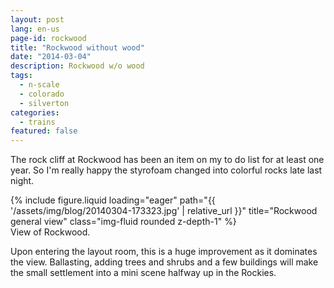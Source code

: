 ```yaml
---
layout: post
lang: en-us
page-id: rockwood
title: "Rockwood without wood"
date: "2014-03-04"
description: Rockwood w/o wood
tags:
  - n-scale
  - colorado
  - silverton
categories:
  - trains
featured: false
---
```


The rock cliff at Rockwood has been an item on my to do list for at least one year. So I'm really happy the styrofoam changed into colorful rocks late last night.

<div class="row">
    <div class="col-sm mt-3 mt-md-0">
        {% include figure.liquid loading="eager" path="{{ '/assets/img/blog/20140304-173323.jpg' | relative_url }}" title="Rockwood general view" class="img-fluid rounded z-depth-1" %}
    </div>
</div>
<div class="caption">
    View of Rockwood.
</div>

Upon entering the layout room, this is a huge improvement as it dominates the view.
Ballasting, adding trees and shrubs and a few buildings will make the small settlement
into a mini scene halfway up in the Rockies.
